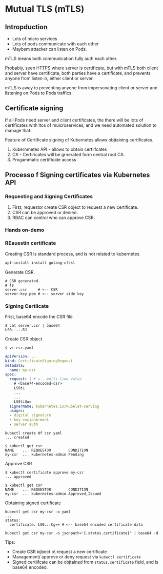 # Mutual TLS (mTLS)

## Intropduction
- Lots of micro services
- Lots of pods communicate with each other
- Maybem attacker can listen on Pods.

mTLS means both communication fully auth each other.

Probably, seen HTTPS where server is certificate, but with mTLS both client and server have certificate, both parties have a certificate, and prevents anyone from listen in, either client or server.

mTLS is away to preventing anyone from impersonating client or server and listening on Pods to Pods traffics.


## Certificate signing

If all Pods need server and client certificates, the there will be lots of certificates with ltos of muicroservices, and we need automated solution to manage that.

Feature of Certificate signing of Kubernetes allows objtaining certificates.

1. Kubernmetes API - allows to obtain certiifcates
2. CA - Certiricates will be grnerated form central root CA.
3. Progammatic certificate access


## Processo f Signing certificates via Kubernetes API

### Requesting and Signing Certificates

1. First, requestor create CSR object to request a new certificate.
2. CSR can be approved or denied.
3. RBAC can control who can approve CSR. 


### Hands on-demo

### REauestin certificate

Creating CSR is standard process, and is not related to kubernetes.

```sh
apt-install install golang-cfssl
```


Generate CSR.

```
# CSR generated.
# ls
server.csr     # <-- CSR
server-key.pem # <-- server side key
```

###  Signing Certiicate

Frist, base64 encode the CSR file
```
$ cat server.csr | base64
LS0.....RJ
```

Create CSR object
```
$ vi csr.yaml
```

```yaml
apiVersion: ..
kind: CertificateSigningRequest
metadata:
  name: my-csr
spec:
  request: | # <-- multi-line value
    # <base74-encoded-csr>
    LS0tL
    ...
    ...
    LS0tLQo=
  signerName: kubernetes.io/kubelet-serving
  usages:
  - digital signature
  - key encipherment
  - server auth

```


```
kubectl create 0f csr.yaml
... created
```

```
$ kubectl get csr
NAME    ... REQUESTOR        CONDITION
my-csr  ... kubernetes-admin Pending
```

Approve CSR

```
$ kubectl certificate approve my-csr
... approved
```

```
$ kubectl get csr
NAME    ... REQUESTOR        CONDITION
my-csr  ... kubernetes-admin Approved,Issued
```

Obtaining signed certificate

```
kubectl get csr my-csr -o yaml
...
status:
  certificate: LS0...Cg== # <-- base64 encoded certificate data
```

```
kubectl get csr my-csr -o jsonpath='{.status.certificate}' | base64 -d 
```

Tips:
- Create CSR iojbect ot request a new certificate
- Management/ approve or deny request via `kubectl certificate`
- Signed certiifcate can be objtained from `status.certificate` field, and is base64 encoded.
